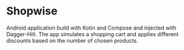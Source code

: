 # Shopwise
Android application build with Kotin and Compose and injected with Dagger-Hilt. The app simulates a shopping cart and applies different discounts based on the number of chosen products.
